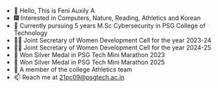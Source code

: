 - 👋 Hello, This is Feni Auxily A
- 🎆 Interested in Computers, Nature, Reading, Athletics and Korean
- 🌱 Currently pursuing 5 years M.Sc Cybersecurity in PSG College of Technology
- 👧🏼 Joint Secretary of Women Development Cell for the year 2023-24
- 👧🏼 Joint Secretary of Women Development Cell for the year 2024-25
- 🥈 Won Silver Medal in PSG Tech Mini Marathon 2023
- 🥈 Won Silver Medal in PSG Tech Mini Marathon 2025
- 🙂 A member of the college Athletics team
- 📫 Reach me at 21pc09@psgtech.ac.in
